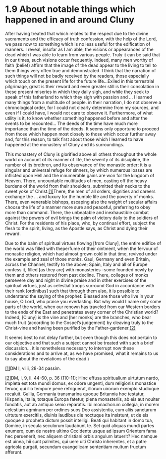 # 1.9 About notable things which happened in and around Cluny

After having treated that which relates to the respect due to the divine sacraments and the efficacy of truth confession, with the help of the Lord, we pass now to something which is no less useful for the edification of manners. I reveal, insofar as I am able, the visions or appearances of the dead which I was able to learn from various people. Truly it can be said that in our times, such visions occur frequently. Indeed, many men worthy of faith (belief) affirm that the image of the dead appear to the living to tell to them things very often true and demonstrated. I think that the narration of such things will not be badly received by the readers, those especially which touch on the present life for the future life…Exiled in this terrestrial pilgrimage, great is their reward and even greater still is their consolation in these present miseries in which they daily sigh, and while they seek to speak of this fatherland to which they sigh with passion and … I learned many things from a multitude of people. in their narration, I do not observe a chronological order, for I could not clearly determine from my sources, and even if I could have, I would not care to observe it. Furthermore, of what utility is it, to know whether something happened before and after the events to be recounted… The deeds of the time have much more importance than the time of the deeds. It seems only opportune to proceed from those which happen most closely to those which occur further away and, for this reason, to talk first about those which I learned to have happened at the monastery of Cluny and its surroundings.

This monastery of Cluny is glorified above all others throughout the whole world on account of its manner of life, the severity of its discipline, the number of its brethren, and its observance of the monastic order; it is a singular and universal refuge for sinners, by which numerous losses are inflicted upon Hell and the innumerable gains are won for the kingdom of Heaven. There, uncountable multitudes of men, casting off the heavy burdens of the world from their shoulders, submitted their necks to the sweet yoke of Christ.[\[1\]](applewebdata://1E5914F8-9374-4356-8475-4E040EF70D3A#\_ftn1)There, the men of all orders, dignities and careers exchange the … and luxury for the humble life and the poverty of monks. There, even venerable bishops, escaping also the weight of secular affairs choose the life of a  manner more sure and peaceful, preferring to obey more than command. There, the unbeatable and inexhaustible combat against the powers of evil brings the palm of victory daily to the soldiers of Christ. For the residents of his place, who, by continual effort, subject the flesh to the spirit, living, as the Apostle says, as Christ and dying their reward.

Due to the balm of spiritual virtues flowing \[from Cluny], the entire edifice of the world was filled with theperfume of their ointment, when the fervour of monastic religion, which had almost grown cold in that time, revived under the example and zeal of those monks. Gaul, Germany and even Britain, across the Channel, testify to the above; Spain, Italy and all of Europe confess it, filled \[as they are] with monasteries –some founded newly by them and others restored from past decline. There, colleges of monks persevere day and night in divine praise and in other exercises of the spiritual virtues, just as celestial troops surround God in accordance with their rank \[ordinibus] such that through them also, it is possible to understand the saying of the prophet: Blessed are those who live in your house, O Lord, who praise you everlasting. But why would I name only some parts of the world, when our renown has traveled from our Western borders to the ends of the East and penetrates every corner of the Christian world? Indeed, \[Cluny] is the vine and \[her monks] are the branches, who bear much fruit (according to the Gospel’s judgement) by cleaving truly to the Christ-vine and having been purified by the Father-gardener.[\[2\]](applewebdata://1E5914F8-9374-4356-8475-4E040EF70D3A#\_ftn2)

It seems best to not delay further, but even though this does not pertain to our objective and that such a subject cannot be treated with such a brief discussion… it is nonetheless necessary to interrupt now these considerations and to arrive at, as we have promised, what it remains to us to say about the revelations of the dead.\


[\[1\]](applewebdata://1E5914F8-9374-4356-8475-4E040EF70D3A#\_ftnref1)DM I, viiii, 28-34  passim.

[\[2\]](applewebdata://1E5914F8-9374-4356-8475-4E040EF70D3A#\_ftnref2)DM, I, 9, ll. 44-60, p. 36 (110-11); Hinc effusa spiritualium uirtutum nardo, impleta est tota mundi domus, ex odore ungenti, dum religionis monastice feruor, qui illo tempore pene refriguerat, illorum uirorum exemplo studioque recaluit. Gallia, Germania transmarina quoque Britannia hoc testatur, Hispania, Italia, totaque Europa fatetur, plena monasteriis, ab eis aut nouiter fundatis, aut ab antiquo senio reparatis. Ibi monachorum collegia, in morem celestium agminum per ordines suos Deo assistentia, cum aliis sanctarum uirtutum exercitiis, diuinis laudibus die noctuque ita insistunt, ut de eis quoque a propheta dictum possit intelligi: Beati qui habitant in domo tua, Domine, in secula seculorum laudabunt te. Set quid aliquas mundi partes enumero, cum de nostro ultimo Occidente usque ad ipsum Orientem fama hec peruenerit, nec aliquem christiani orbis angulum latuerit? Hec namque est uinea, hii sunt palmites, qui uere uiti Christo inherentes, et a patre agricola purgati, secundum euangelicam sententiam multum fructum afferunt.
